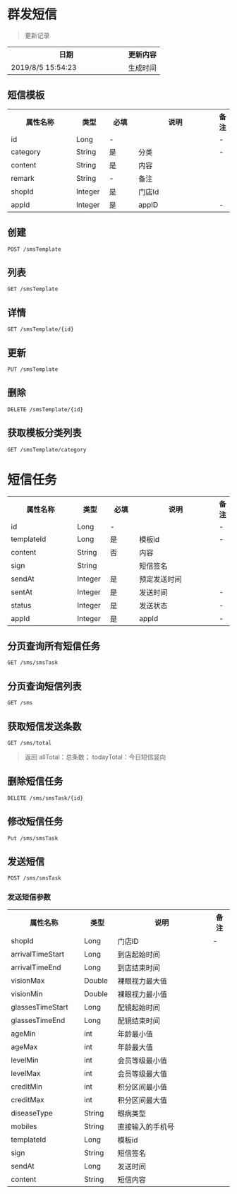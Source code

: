 # 群发短信
> 更新记录

<table>
    <tr>
        <th style="width:250px;">日期</th>
        <th>更新内容</th>
    </tr>
    <tr>
        <td>2019/8/5 15:54:23 </td>
        <td>生成时间</td>
    </tr>
</table>

## 短信模板
<table>
    <tr>
        <th style="width:150px;">属性名称</th>
        <th style="width:60px;">类型</th>
        <th style="width:60px;">必填</th>
        <th style="width:200px;">说明</th>
        <th>备注</th>
    </tr>
    <tr>
        <td>id</td>
        <td>Long</td>
        <td>-</td>
        <td></td>
        <td>-</td>
    </tr>
    <tr>
        <td>category</td>
        <td>String</td>
        <td>是</td>
        <td>分类</td>
        <td>-</td>
    </tr>
 	<tr>
        <td>content</td>
        <td>String</td>
        <td>是</td>
        <td>内容</td>
        <td></td>
    </tr>
    <tr>
        <td>remark</td>
        <td>String</td>
        <td>-</td>
        <td>备注</td>
        <td></td>
    </tr>
	<tr>
        <td>shopId</td>
        <td>Integer</td>
        <td>是</td>
        <td>门店Id</td>
        <td></td>
    </tr>
    <tr>
        <td>appId</td>
        <td>Integer</td>
        <td>是</td>
        <td>appID</td>
        <td>-</td>
    </tr>
 </table>
 
## 创建

```
POST /smsTemplate
```

## 列表

```
GET /smsTemplate
```
## 详情

```
GET /smsTemplate/{id}
```

## 更新

```
PUT /smsTemplate
```

## 删除

```
DELETE /smsTemplate/{id}
```

## 获取模板分类列表
```
GET /smsTemplate/category
```
# 短信任务
<table>
    <tr>
        <th style="width:150px;">属性名称</th>
        <th style="width:60px;">类型</th>
        <th style="width:60px;">必填</th>
        <th style="width:200px;">说明</th>
        <th>备注</th>
    </tr>
    <tr>
        <td>id</td>
        <td>Long</td>
        <td>-</td>
        <td></td>
        <td>-</td>
    </tr>
    <tr>
        <td>templateId</td>
        <td>Long</td>
        <td>是</td>
        <td>模板id</td>
        <td>-</td>
    </tr>
 	<tr>
        <td>content</td>
        <td>String</td>
        <td>否</td>
        <td>内容</td>
        <td></td>
    </tr>
    <tr>
        <td>sign</td>
        <td>String</td>
        <td></td>
        <td>短信签名</td>
        <td></td>
    </tr>
	<tr>
        <td>sendAt</td>
        <td>Integer</td>
        <td>是</td>
        <td>预定发送时间</td>
        <td></td>
    </tr>
    <tr>
        <td>sentAt</td>
        <td>Integer</td>
        <td>是</td>
        <td>发送时间</td>
        <td>-</td>
    </tr>
     <tr>
            <td>status</td>
            <td>Integer</td>
            <td>是</td>
            <td>发送状态</td>
            <td>-</td>
      </tr>
      <tr>
                 <td>appId</td>
                 <td>Integer</td>
                 <td>是</td>
                 <td>appId</td>
                 <td>-</td>
           </tr>   
 </table>
 
## 分页查询所有短信任务

```
GET /sms/smsTask
```
## 分页查询短信列表
```
GET /sms
```

## 获取短信发送条数

```
GET /sms/total
```
> 返回  allTotal：总条数； todayTotal：今日短信竖向


## 删除短信任务

```
DELETE /sms/smsTask/{id}
```
## 修改短信任务

```
Put /sms/smsTask
```

## 发送短信

```
POST /sms/smsTask
```
### 发送短信参数
<table>
    <tr>
        <th style="width:150px;">属性名称</th>
        <th style="width:60px;">类型</th>
        <th style="width:200px;">说明</th>
        <th>备注</th>
    </tr>
    <tr>
        <td>shopId</td>
        <td>Long</td>
        <td>门店ID</td>
        <td>-</td>
    </tr>
 	<tr>
        <td>arrivalTimeStart</td>
        <td>Long</td>
        <td>到店起始时间</td>
        <td></td>
    </tr>
   	<tr>
           <td>arrivalTimeEnd</td>
           <td>Long</td>
           <td>到店结束时间</td>
           <td></td>
       </tr>
	<tr>
        <td>visionMax</td>
        <td>Double</td>
        <td>裸眼视力最大值</td>
        <td></td>
    </tr>
	<tr>
        <td>visionMin</td>
        <td>Double</td>
        <td>裸眼视力最小值</td>
        <td></td>
    </tr>
   	<tr>
           <td>glassesTimeStart</td>
           <td>Long</td>
           <td>配镜起始时间</td>
           <td></td>
       </tr>
      	<tr>
              <td>glassesTimeEnd</td>
              <td>Long</td>
              <td>配镜结束时间</td>
              <td></td>
          </tr>
   	<tr>
           <td>ageMin</td>
           <td>int</td>
           <td>年龄最小值</td>
           <td></td>
       </tr>
      	<tr>
                   <td>ageMax</td>
                   <td>int</td>
                   <td>年龄最大值</td>
                   <td></td>
               </tr>
   	<tr>
           <td>levelMin</td>
           <td>int</td>
           <td>会员等级最小值</td>
           <td></td>
       </tr>
      	<tr>
                   <td>levelMax</td>
                   <td>int</td>
                   <td>会员等级最大值</td>
                   <td></td>
               </tr>
   	<tr>
           <td>creditMin</td>
           <td>int</td>
           <td>积分区间最小值</td>
           <td></td>
       </tr>
      	<tr>
                   <td>creditMax</td>
                   <td>int</td>
                   <td>积分区间最大值</td>
                   <td></td>
               </tr>
      	<tr>
                   <td>diseaseType</td>
                   <td>String</td>
                   <td>眼病类型</td>
                   <td></td>
               </tr>
      	<tr>
                   <td>mobiles</td>
                   <td>String</td>
                   <td>直接输入的手机号</td>
                   <td></td>
               </tr>
      	<tr>
                   <td>templateId</td>
                   <td>Long</td>
                   <td>模板id</td>
                   <td></td>
               </tr>
      	<tr>
                   <td>sign</td>
                   <td>String</td>
                   <td>短信签名</td>
                   <td></td>
               </tr>
      	<tr>
                   <td>sendAt</td>
                   <td>Long</td>
                   <td>发送时间</td>
                   <td></td>
               </tr>
      	<tr>
                   <td>content</td>
                   <td>String</td>
                   <td>短信内容</td>
                   <td></td>
               </tr>
 </table>